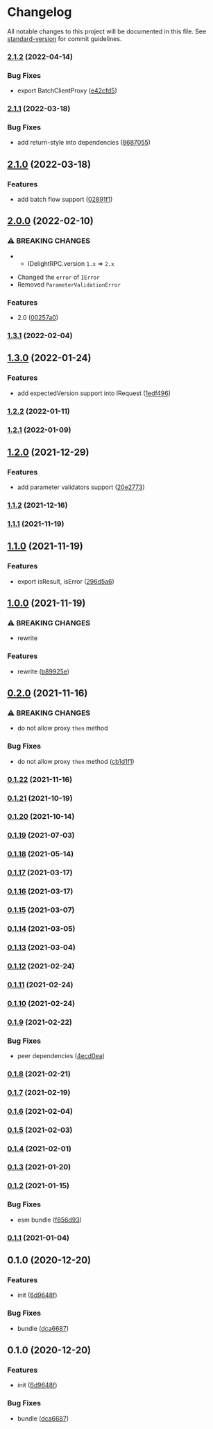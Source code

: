 # Changelog

All notable changes to this project will be documented in this file. See [standard-version](https://github.com/conventional-changelog/standard-version) for commit guidelines.

### [2.1.2](https://github.com/delight-rpc/delight-rpc/compare/v2.1.1...v2.1.2) (2022-04-14)


### Bug Fixes

* export BatchClientProxy ([e42cfd5](https://github.com/delight-rpc/delight-rpc/commit/e42cfd595905addfa83b268cd70f056b63345ff2))

### [2.1.1](https://github.com/delight-rpc/delight-rpc/compare/v2.1.0...v2.1.1) (2022-03-18)


### Bug Fixes

* add return-style into dependencies ([8687055](https://github.com/delight-rpc/delight-rpc/commit/8687055f45b8969d53aef92b9a603d413a755716))

## [2.1.0](https://github.com/delight-rpc/delight-rpc/compare/v2.0.0...v2.1.0) (2022-03-18)


### Features

* add batch flow support ([02891f1](https://github.com/delight-rpc/delight-rpc/commit/02891f1ac2e370a2a282b3fb64cf184805bbf115))

## [2.0.0](https://github.com/delight-rpc/delight-rpc/compare/v1.3.1...v2.0.0) (2022-02-10)


### ⚠ BREAKING CHANGES

* - IDelightRPC.version `1.x` => `2.x`
- Changed the `error` of `IError`
- Removed `ParameterValidationError`

### Features

* 2.0 ([00257a0](https://github.com/delight-rpc/delight-rpc/commit/00257a0cf90ff0f89368dee0fb21d0d867eafb80))

### [1.3.1](https://github.com/delight-rpc/delight-rpc/compare/v1.3.0...v1.3.1) (2022-02-04)

## [1.3.0](https://github.com/delight-rpc/delight-rpc/compare/v1.2.2...v1.3.0) (2022-01-24)


### Features

* add expectedVersion support into IRequest ([1edf496](https://github.com/delight-rpc/delight-rpc/commit/1edf4968429832c0673eed42eea124b8ccd6d4ad))

### [1.2.2](https://github.com/delight-rpc/delight-rpc/compare/v1.2.1...v1.2.2) (2022-01-11)

### [1.2.1](https://github.com/delight-rpc/delight-rpc/compare/v1.2.0...v1.2.1) (2022-01-09)

## [1.2.0](https://github.com/delight-rpc/delight-rpc/compare/v1.1.2...v1.2.0) (2021-12-29)


### Features

* add parameter validators support ([20e2773](https://github.com/delight-rpc/delight-rpc/commit/20e2773204725bf9f45e2e8da41ca642148740dc))

### [1.1.2](https://github.com/delight-rpc/delight-rpc/compare/v1.1.1...v1.1.2) (2021-12-16)

### [1.1.1](https://github.com/delight-rpc/delight-rpc/compare/v1.1.0...v1.1.1) (2021-11-19)

## [1.1.0](https://github.com/delight-rpc/delight-rpc/compare/v1.0.0...v1.1.0) (2021-11-19)


### Features

* export isResult, isError ([296d5a6](https://github.com/delight-rpc/delight-rpc/commit/296d5a63c140fc5eaf6418f2533065f5146d15fd))

## [1.0.0](https://github.com/delight-rpc/delight-rpc/compare/v0.2.0...v1.0.0) (2021-11-19)


### ⚠ BREAKING CHANGES

* rewrite

### Features

* rewrite ([b89925e](https://github.com/delight-rpc/delight-rpc/commit/b89925e365b21116983168f476fc1591c3fac657))

## [0.2.0](https://github.com/delight-rpc/delight-rpc/compare/v0.1.22...v0.2.0) (2021-11-16)


### ⚠ BREAKING CHANGES

* do not allow proxy `then` method

### Bug Fixes

* do not allow proxy `then` method ([cb1d1f1](https://github.com/delight-rpc/delight-rpc/commit/cb1d1f1583bd0145aa4d9aadd4eb3f944ea94fbc))

### [0.1.22](https://github.com/delight-rpc/delight-rpc/compare/v0.1.21...v0.1.22) (2021-11-16)

### [0.1.21](https://github.com/delight-rpc/delight-rpc/compare/v0.1.20...v0.1.21) (2021-10-19)

### [0.1.20](https://github.com/delight-rpc/delight-rpc/compare/v0.1.19...v0.1.20) (2021-10-14)

### [0.1.19](https://github.com/delight-rpc/delight-rpc/compare/v0.1.18...v0.1.19) (2021-07-03)

### [0.1.18](https://github.com/delight-rpc/delight-rpc/compare/v0.1.17...v0.1.18) (2021-05-14)

### [0.1.17](https://github.com/delight-rpc/delight-rpc/compare/v0.1.16...v0.1.17) (2021-03-17)

### [0.1.16](https://github.com/delight-rpc/delight-rpc/compare/v0.1.15...v0.1.16) (2021-03-17)

### [0.1.15](https://github.com/delight-rpc/delight-rpc/compare/v0.1.14...v0.1.15) (2021-03-07)

### [0.1.14](https://github.com/delight-rpc/delight-rpc/compare/v0.1.13...v0.1.14) (2021-03-05)

### [0.1.13](https://github.com/delight-rpc/delight-rpc/compare/v0.1.12...v0.1.13) (2021-03-04)

### [0.1.12](https://github.com/delight-rpc/delight-rpc/compare/v0.1.11...v0.1.12) (2021-02-24)

### [0.1.11](https://github.com/delight-rpc/delight-rpc/compare/v0.1.10...v0.1.11) (2021-02-24)

### [0.1.10](https://github.com/delight-rpc/delight-rpc/compare/v0.1.9...v0.1.10) (2021-02-24)

### [0.1.9](https://github.com/BlackGlory/delight-rpc/compare/v0.1.8...v0.1.9) (2021-02-22)


### Bug Fixes

* peer dependencies ([4ecd0ea](https://github.com/BlackGlory/delight-rpc/commit/4ecd0ea68d3728492e5f2df21ec139127bbfc41e))

### [0.1.8](https://github.com/BlackGlory/delight-rpc/compare/v0.1.7...v0.1.8) (2021-02-21)

### [0.1.7](https://github.com/BlackGlory/delight-rpc/compare/v0.1.6...v0.1.7) (2021-02-19)

### [0.1.6](https://github.com/BlackGlory/delight-rpc/compare/v0.1.5...v0.1.6) (2021-02-04)

### [0.1.5](https://github.com/BlackGlory/delight-rpc/compare/v0.1.4...v0.1.5) (2021-02-03)

### [0.1.4](https://github.com/BlackGlory/delight-rpc/compare/v0.1.3...v0.1.4) (2021-02-01)

### [0.1.3](https://github.com/BlackGlory/delight-rpc/compare/v0.1.2...v0.1.3) (2021-01-20)

### [0.1.2](https://github.com/BlackGlory/delight-rpc/compare/v0.1.1...v0.1.2) (2021-01-15)


### Bug Fixes

* esm bundle ([f856d93](https://github.com/BlackGlory/delight-rpc/commit/f856d93e9f5bc02c73df628d0e41e40b249538ec))

### [0.1.1](https://github.com/BlackGlory/delight-rpc/compare/v0.1.0...v0.1.1) (2021-01-04)

## 0.1.0 (2020-12-20)


### Features

* init ([6d9648f](https://github.com/BlackGlory/delight-rpc/commit/6d9648ff13457efc2d0fc899724c7231c4695335))


### Bug Fixes

* bundle ([dca6687](https://github.com/BlackGlory/delight-rpc/commit/dca6687f618c8d2210bf790ae7f4d2e30fe4659d))

## 0.1.0 (2020-12-20)


### Features

* init ([6d9648f](https://github.com/BlackGlory/light-rpc/commit/6d9648ff13457efc2d0fc899724c7231c4695335))


### Bug Fixes

* bundle ([dca6687](https://github.com/BlackGlory/light-rpc/commit/dca6687f618c8d2210bf790ae7f4d2e30fe4659d))
